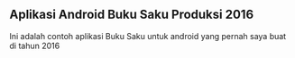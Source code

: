 ## Aplikasi Android Buku Saku Produksi 2016

Ini adalah contoh aplikasi Buku Saku untuk android yang pernah saya buat di tahun 2016